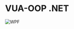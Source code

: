 # VUA-OOP .NET
![WPF](https://github.com/vucenovic-leonardo/VUA-OOP-.NET/assets/101517924/2293b0ab-bf39-4755-9cb4-fccd14481cbb)

